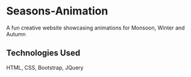 # Seasons-Animation

A fun creative website showcasing animations for Monsoon, Winter and Autumn

## Technologies Used

HTML, CSS, Bootstrap, JQuery
